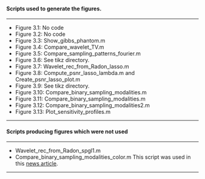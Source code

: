 #### Scripts used to generate the figures.
-------------------------------------

* Figure 3.1: No code
* Figure 3.2: No code
* Figure 3.3: Show_gibbs_phantom.m
* Figure 3.4: Compare_wavelet_TV.m
* Figure 3.5: Compare_sampling_patterns_fourier.m
* Figure 3.6: See tikz directory.
* Figure 3.7: Wavelet_rec_from_Radon_lasso.m 
* Figure 3.8: Compute_psnr_lasso_lambda.m and Create_psnr_lasso_plot.m
* Figure 3.9: See tikz directory.
* Figure 3.10: Compare_binary_sampling_modalities.m
* Figure 3.11: Compare_binary_sampling_modalities.m
* Figure 3.12: Compare_binary_sampling_modalities2.m
* Figure 3.13: Plot_sensitivity_profiles.m

-------------------------------------

#### Scripts producing figures which were not used
-------------------------------------

* Wavelet_rec_from_Radon_spgl1.m 
* Compare_binary_sampling_modalities_color.m This script was used in this [news article](https://www.sfu.ca/science/news-events/news/2019/2019-05-Adcock.html).

-------------------------------------


